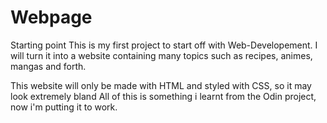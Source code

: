 # Webpage
Starting point
This is my first project to start off with Web-Developement.
I will turn it into a website containing many topics such as recipes, animes, mangas and forth.

This website will only be made with HTML and styled with CSS, so it may look extremely bland
All of this is something i learnt from the Odin project, now i'm putting it to work.